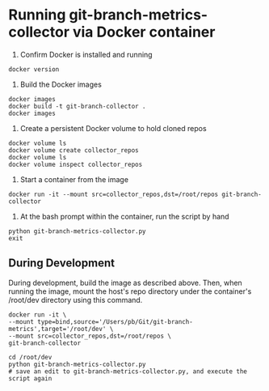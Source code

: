 # Running git-branch-metrics-collector via Docker container

1. Confirm Docker is installed and running
```
docker version
```

1. Build the Docker images
```
docker images
docker build -t git-branch-collector .
docker images
```

1. Create a persistent Docker volume to hold cloned repos
```
docker volume ls
docker volume create collector_repos
docker volume ls
docker volume inspect collector_repos
```

1. Start a container from the image
```
docker run -it --mount src=collector_repos,dst=/root/repos git-branch-collector
```

1. At the bash prompt within the container, run the script by hand
```
python git-branch-metrics-collector.py
exit
```


## During Development

During development, build the image as described above. Then, when running the image, mount the host's repo directory under the container's /root/dev directory using this command.
```
docker run -it \
--mount type=bind,source='/Users/pb/Git/git-branch-metrics',target='/root/dev' \
--mount src=collector_repos,dst=/root/repos \
git-branch-collector

cd /root/dev
python git-branch-metrics-collector.py
# save an edit to git-branch-metrics-collector.py, and execute the script again
```
